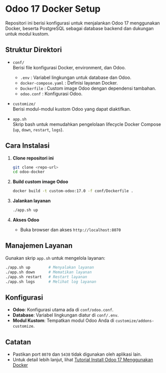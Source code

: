 # Odoo 17 Docker Setup

Repositori ini berisi konfigurasi untuk menjalankan Odoo 17 menggunakan Docker, beserta PostgreSQL sebagai database backend dan dukungan untuk modul kustom.

## Struktur Direktori

- `conf/`  
  Berisi file konfigurasi Docker, environment, dan Odoo.
  - `.env` : Variabel lingkungan untuk database dan Odoo.
  - `docker-compose.yaml` : Definisi layanan Docker.
  - `Dockerfile` : Custom image Odoo dengan dependensi tambahan.
  - `odoo.conf` : Konfigurasi Odoo.

- `customize/`  
  Berisi modul-modul kustom Odoo yang dapat diaktifkan.

- `app.sh`  
  Skrip bash untuk memudahkan pengelolaan lifecycle Docker Compose (`up`, `down`, `restart`, `logs`).

## Cara Instalasi

1. **Clone repositori ini**
   ```sh
   git clone <repo-url>
   cd odoo-docker
   ```

2. **Build custom image Odoo**
   ```sh
   docker build -t custom-odoo:17.0 -f conf/Dockerfile .
   ```

3. **Jalankan layanan**
   ```sh
   ./app.sh up
   ```

4. **Akses Odoo**
   - Buka browser dan akses `http://localhost:8070`

## Manajemen Layanan

Gunakan skrip `app.sh` untuk mengelola layanan:
```sh
./app.sh up        # Menyalakan layanan
./app.sh down      # Mematikan layanan
./app.sh restart   # Restart layanan
./app.sh logs      # Melihat log layanan
```

## Konfigurasi

- **Odoo**: Konfigurasi utama ada di `conf/odoo.conf`.
- **Database**: Variabel lingkungan diatur di `conf/.env`.
- **Modul Kustom**: Tempatkan modul Odoo Anda di `customize/addons-customize`.

## Catatan

- Pastikan port `8070` dan `5438` tidak digunakan oleh aplikasi lain.
- Untuk detail lebih lanjut, lihat [Tutorial Install Odoo 17 Menggunakan Docker](https://rohimoz28.github.io/posts/tutorial-install-odoo-17-menggunakan-docker/)